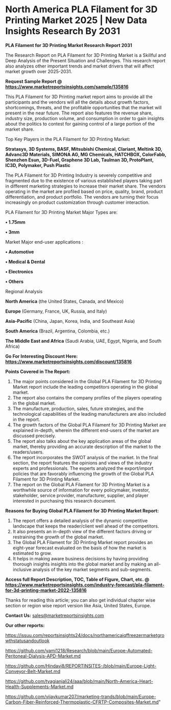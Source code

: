 # North America PLA Filament for 3D Printing Market 2025 | New Data Insights Research By 2031

<strong>PLA Filament for 3D Printing Market Research Report 2031</strong>

The Research Report on PLA Filament for 3D Printing Market is a Skillful and Deep Analysis of the Present Situation and Challenges. This research report also analyzes other important trends and market drivers that will affect market growth over 2025-2031.

<strong>Request Sample Report @ <a href=https://www.marketreportsinsights.com/sample/135816>https://www.marketreportsinsights.com/sample/135816</a></strong>

This PLA Filament for 3D Printing market report aims to provide all the participants and the vendors will all the details about growth factors, shortcomings, threats, and the profitable opportunities that the market will present in the near future. The report also features the revenue share, industry size, production volume, and consumption in order to gain insights about the politics to contest for gaining control of a large portion of the market share.

Top Key Players in the PLA Filament for 3D Printing Market:

<strong>Stratasys, 3D Systems, BASF, Mitsubishi Chemical, Clariant, Meltink 3D, Advanc3D Materials, SIMONA AG, MG Chemicals, HATCHBOX, ColorFabb, Shenzhen Esun, 3D-Fuel, Graphene 3D Lab, Taulman 3D, ProtoPlant, IC3D, Polymaker, Push Plastic</strong>

The PLA Filament for 3D Printing Industry is severely competitive and fragmented due to the existence of various established players taking part in different marketing strategies to increase their market share. The vendors operating in the market are profiled based on price, quality, brand, product differentiation, and product portfolio. The vendors are turning their focus increasingly on product customization through customer interaction.

PLA Filament for 3D Printing Market Major Types are:

<strong>• 1.75mm

• 3mm</strong>

Market Major end-user applications :

<strong>• Automotive

• Medical & Dental

• Electronics

• Others</strong>

Regional Analysis

</u><strong><b>North America</b></strong> (the United States, Canada, and Mexico)

<strong><b>Europe </b></strong>(Germany, France, UK, Russia, and Italy)

<strong><b>Asia-Pacific</b></strong> (China, Japan, Korea, India, and Southeast Asia)

<strong><b>South America</b></strong> (Brazil, Argentina, Colombia, etc.)

<strong><b>The Middle East and Africa</b></strong> (Saudi Arabia, UAE, Egypt, Nigeria, and South Africa)

<strong>Go For Interesting Discount Here: <a href=https://www.marketreportsinsights.com/discount/135816>https://www.marketreportsinsights.com/discount/135816</a></strong>

<strong>Points Covered in The Report:</strong>
<ol>
  <li>The major points considered in the Global PLA Filament for 3D Printing Market report include the leading competitors operating in the global market.</li>
  <li>The report also contains the company profiles of the players operating in the global market.</li>
  <li>The manufacture, production, sales, future strategies, and the technological capabilities of the leading manufacturers are also included in the report.</li>
  <li>The growth factors of the Global PLA Filament for 3D Printing Market are explained in-depth, wherein the different end-users of the market are discussed precisely.</li>
  <li>The report also talks about the key application areas of the global market, thereby providing an accurate description of the market to the readers/users.</li>
  <li>The report incorporates the SWOT analysis of the market. In the final section, the report features the opinions and views of the industry experts and professionals. The experts analyzed the export/import policies that are favorably influencing the growth of the Global PLA Filament for 3D Printing Market.</li>
  <li>The report on the Global PLA Filament for 3D Printing Market is a worthwhile source of information for every policymaker, investor, stakeholder, service provider, manufacturer, supplier, and player interested in purchasing this research document.</li>
</ol>
<strong>Reasons for Buying Global PLA Filament for 3D Printing Market Report:</strong>

<ol>
  <li>The report offers a detailed analysis of the dynamic competitive landscape that keeps the reader/client well ahead of the competitors.</li>
  <li>It also presents an in-depth view of the different factors driving or restraining the growth of the global market.</li>
  <li>The Global PLA Filament for 3D Printing Market report provides an eight-year forecast evaluated on the basis of how the market is estimated to grow.</li>
  <li>It helps in making aware business decisions by having providing thorough insights insights into the global market and by making an all-inclusive analysis of the key market segments and sub-segments.</li>
</ol>
<strong>Access full Report Description, TOC, Table of Figure, Chart, etc. @ <a href=https://www.marketreportsinsights.com/industry-forecast/pla-filament-for-3d-printing-market-2022-135816>https://www.marketreportsinsights.com/industry-forecast/pla-filament-for-3d-printing-market-2022-135816</a></strong>


Thanks for reading this article; you can also get individual chapter wise section or region wise report version like Asia, United States, Europe.

<strong>Contact Us:</strong>
sales@marketreportsinsights.com

<strong>Our other reports:</strong>

<a href=https://issuu.com/reportsinsights24/docs/northamericaiqffreezermarketgrowthstatusandoutlook>https://issuu.com/reportsinsights24/docs/northamericaiqffreezermarketgrowthstatusandoutlook</a>

<a href=https://github.com/yami1218/Research/blob/main/Europe-Automated-Peritoneal-Dialysis-APD-Market.md>https://github.com/yami1218/Research/blob/main/Europe-Automated-Peritoneal-Dialysis-APD-Market.md</a>

<a href=https://github.com/Hindavi8/REPORTINSITES-/blob/main/Europe-Light-Conveyor-Belt-Market.md>https://github.com/Hindavi8/REPORTINSITES-/blob/main/Europe-Light-Conveyor-Belt-Market.md</a>

<a href=https://github.com/tyagianjali24/aaa/blob/main/North-America-Heart-Health-Supplements-Market.md>https://github.com/tyagianjali24/aaa/blob/main/North-America-Heart-Health-Supplements-Market.md</a>

<a href=https://github.com/vijaykumar207/marketing-trands/blob/main/Europe-Carbon-Fiber-Reinforced-Thermoplastic-CFRTP-Composites-Market.md>https://github.com/vijaykumar207/marketing-trands/blob/main/Europe-Carbon-Fiber-Reinforced-Thermoplastic-CFRTP-Composites-Market.md</a>"
